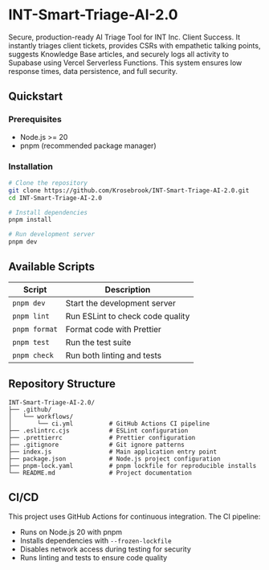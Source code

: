 # INT-Smart-Triage-AI-2.0

Secure, production-ready AI Triage Tool for INT Inc. Client Success. It instantly triages client tickets, provides CSRs with empathetic talking points, suggests Knowledge Base articles, and securely logs all activity to Supabase using Vercel Serverless Functions. This system ensures low response times, data persistence, and full security.

## Quickstart

### Prerequisites

- Node.js >= 20
- pnpm (recommended package manager)

### Installation

```bash
# Clone the repository
git clone https://github.com/Krosebrook/INT-Smart-Triage-AI-2.0.git
cd INT-Smart-Triage-AI-2.0

# Install dependencies
pnpm install

# Run development server
pnpm dev
```

## Available Scripts

| Script        | Description                      |
| ------------- | -------------------------------- |
| `pnpm dev`    | Start the development server     |
| `pnpm lint`   | Run ESLint to check code quality |
| `pnpm format` | Format code with Prettier        |
| `pnpm test`   | Run the test suite               |
| `pnpm check`  | Run both linting and tests       |

## Repository Structure

```
INT-Smart-Triage-AI-2.0/
├── .github/
│   └── workflows/
│       └── ci.yml          # GitHub Actions CI pipeline
├── .eslintrc.cjs           # ESLint configuration
├── .prettierrc             # Prettier configuration
├── .gitignore              # Git ignore patterns
├── index.js                # Main application entry point
├── package.json            # Node.js project configuration
├── pnpm-lock.yaml          # pnpm lockfile for reproducible installs
└── README.md               # Project documentation
```

## CI/CD

This project uses GitHub Actions for continuous integration. The CI pipeline:

- Runs on Node.js 20 with pnpm
- Installs dependencies with `--frozen-lockfile`
- Disables network access during testing for security
- Runs linting and tests to ensure code quality
